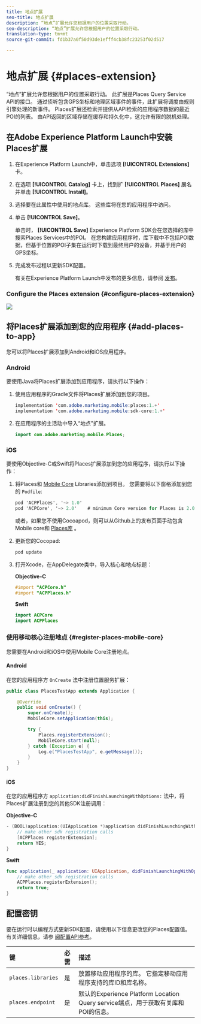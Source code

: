 ```yaml
---
title: 地点扩展
seo-title: 地点扩展
description: “地点”扩展允许您根据用户的位置采取行动。
seo-description: “地点”扩展允许您根据用户的位置采取行动。
translation-type: tm+mt
source-git-commit: fd1b37a0f50d93de1efff4cb38fc23253f02d517

---
```



# 地点扩展 {#places-extension}

“地点”扩展允许您根据用户的位置采取行动。 此扩展是Places Query Service API的接口。 通过侦听包含GPS坐标和地理区域事件的事件，此扩展将调度由规则引擎处理的新事件。 Places扩展还检索并提供从API检索的应用程序数据的最近POI的列表。 由API返回的区域存储在缓存和持久化中，这允许有限的脱机处理。

## 在Adobe Experience Platform Launch中安装Places扩展

1. 在Experience Platform Launch中，单击选项 **[!UICONTROL Extensions]** 卡。
2. 在选项 **[!UICONTROL Catalog]** 卡上，找到扩 **[!UICONTROL Places]** 展名并单击 **[!UICONTROL Install]**。
3. 选择要在此属性中使用的地点库。 这些库将在您的应用程序中访问。
4. 单击 **[!UICONTROL Save]**。

   单击时， **[!UICONTROL Save]** Experience Platform SDK会在您选择的库中搜索Places Services中的POI。 在您构建应用程序时，库下载中不包括POI数据，但基于位置的POI子集在运行时下载到最终用户的设备，并基于用户的GPS坐标。

5. 完成发布过程以更新SDK配置。

   有关在Experience Platform Launch中发布的更多信息，请参阅 [发布](https://docs.adobelaunch.com/launch-reference/publishing)。

### Configure the Places extension {#configure-places-extension}

![](//help/assets/places-extension.png)

## 将Places扩展添加到您的应用程序 {#add-places-to-app}

您可以将Places扩展添加到Android和iOS应用程序。

### Android

要使用Java将Places扩展添加到应用程序，请执行以下操作：

1. 使用应用程序的Gradle文件将Places扩展添加到您的项目。

   ```java
   implementation 'com.adobe.marketing.mobile:places:1.+'
   implementation 'com.adobe.marketing.mobile:sdk-core:1.+'
   ```

2. 在应用程序的主活动中导入“地点”扩展。

   ```java
   import com.adobe.marketing.mobile.Places;
   ```


### iOS

要使用Objective-C或Swift将Places扩展添加到您的应用程序，请执行以下操作：

1. 将Places和 [Mobile Core](https://aep-sdks.gitbook.io/docs/using-mobile-extensions/mobile-core) Libraries添加到项目。 您需要将以下窗格添加到您的 `Podfile`:

   ```objective-c
   pod 'ACPPlaces', '~> 1.0'
   pod 'ACPCore', '~> 2.0'    # minimum Core version for Places is 2.0.3
   ```

   或者，如果您不使用Cocoapod，则可以从Github上的发布页面手动包含Mobile core和 [Places库](https://github.com/Adobe-Marketing-Cloud/acp-sdks/releases/) 。

2. 更新您的Cocopad:

   ```objective-c
   pod update
   ```

3. 打开Xcode，在AppDelegate类中，导入核心和地点标题：

   **Objective-C**

   ```objective-c
   #import "ACPCore.h"
   #import "ACPPlaces.h"
   ```

   **Swift**

   ```swift
   import ACPCore
   import ACPPlaces
   ```

### 使用移动核心注册地点 {#register-places-mobile-core}

您需要在Android和iOS中使用Mobile Core注册地点。

#### Android

在您的应用程序方 `OnCreate` 法中注册位置服务扩展：

```java
public class PlacesTestApp extends Application {

    @Override
    public void onCreate() {
        super.onCreate();
        MobileCore.setApplication(this);

        try {
            Places.registerExtension();
            MobileCore.start(null);
        } catch (Exception e) {
            Log.e("PlacesTestApp", e.getMessage());
        }
    }
}
```

#### iOS

在您的应用程序方 `application:didFinishLaunchingWithOptions:` 法中，将Places扩展注册到您的其他SDK注册调用：

**Objective-C**

```objective-c
- (BOOL)application:(UIApplication *)application didFinishLaunchingWithOptions:(NSDictionary *)launchOptions {
    // make other sdk registration calls
    [ACPPlaces registerExtension];    
    return YES;
}
```

**Swift**

```swift
func application(_ application: UIApplication, didFinishLaunchingWithOptions launchOptions: [UIApplication.LaunchOptionsKey: Any]?) -> Bool {
    // make other sdk registration calls
    ACPPlaces.registerExtension();
    return true;
}
```

## 配置密钥

要在运行时以编程方式更新SDK配置，请使用以下信息更改您的Places配置值。 有关详细信息，请参 [阅配置API参考](https://aep-sdks.gitbook.io/docs/using-mobile-extensions/mobile-core/configuration/configuration-api-reference)。

| 键 | 必需 | 描述 |
| :--- | :--- | :--- |
| `places.libraries` | 是 | 放置移动应用程序的库。 它指定移动应用程序支持的库ID和库名称。 |
| `places.endpoint` | 是 | 默认的Experience Platform Location Query service端点，用于获取有关库和POI的信息。 |

